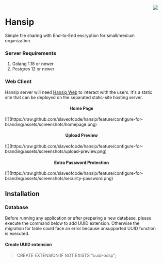 
<img src="https://raw.github.com/slaveofcode/hansip/feature/configure-for-branding/assets/logo-256.png" align="right" />

# Hansip

Simple file sharing with End-to-End encryption for small/medium organization.

### Server Requirements

1. Golang 1.18 or newer
2. Postgres 12 or newer

### Web Client

Hansip server will need [Hansip Web](https://github.com/slaveofcode/hansip-web) to interact with the users. It's a static site that can be deployed on the separated static-site hosting server.

<h4 align="center">Home Page</h4>
![](https://raw.github.com/slaveofcode/hansip/feature/configure-for-branding/assets/screenshots/homepage.png)

<h4 align="center">Upload Preview</H4>
![](https://raw.github.com/slaveofcode/hansip/feature/configure-for-branding/assets/screenshots/upload-preview.png)

<h4 align="center">Extra Password Protection</H4>
![](https://raw.github.com/slaveofcode/hansip/feature/configure-for-branding/assets/screenshots/security-password.png)

## Installation
### Database

Before running any application or after preparing a new database, please execute the command below to add UUID extension. Otherwise the migration for table could face an error because unsupported UUID function is executed.

#### Create UUID extension

> CREATE EXTENSION IF NOT EXISTS "uuid-ossp";